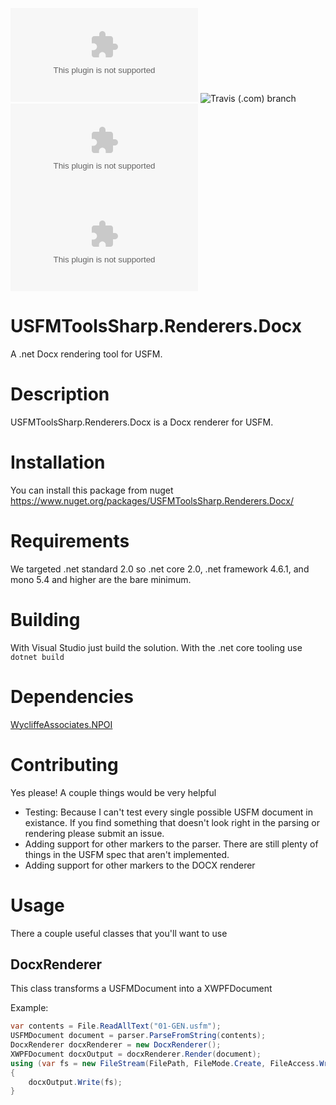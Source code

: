 ![GitHub](https://img.shields.io/github/license/WycliffeAssociates/USFMToolsSharp.Renderers.Docx?color=blue)
![Travis (.com) branch](https://img.shields.io/travis/com/WycliffeAssociates/USFMToolsSharp.Renderers.Docx/master)
![Nuget](https://img.shields.io/nuget/v/USFMToolsSharp.Renderers.Docx?color=blue)
![Nuget](https://img.shields.io/nuget/dt/USFMToolsSharp.Renderers.Docx?color=blue)

# USFMToolsSharp.Renderers.Docx
A .net Docx rendering tool for USFM.

# Description
USFMToolsSharp.Renderers.Docx is a Docx renderer for USFM. 

# Installation

You can install this package from nuget https://www.nuget.org/packages/USFMToolsSharp.Renderers.Docx/

# Requirements

We targeted .net standard 2.0 so .net core 2.0, .net framework 4.6.1, and mono 5.4 and
higher are the bare minimum.

# Building

With Visual Studio just build the solution. With the .net core tooling use `dotnet build`

# Dependencies

[WycliffeAssociates.NPOI](https://www.nuget.org/packages/WycliffeAssociates.NPOI/)

# Contributing

Yes please! A couple things would be very helpful

- Testing: Because I can't test every single possible USFM document in existance. If you find something that doesn't look right in the parsing or rendering please submit an issue.
- Adding support for other markers to the parser. There are still plenty of things in the USFM spec that aren't implemented.
- Adding support for other markers to the DOCX renderer

# Usage

There a couple useful classes that you'll want to use

## DocxRenderer

This class transforms a USFMDocument into a XWPFDocument

Example:
```csharp
var contents = File.ReadAllText("01-GEN.usfm");
USFMDocument document = parser.ParseFromString(contents);
DocxRenderer docxRenderer = new DocxRenderer();
XWPFDocument docxOutput = docxRenderer.Render(document);
using (var fs = new FileStream(FilePath, FileMode.Create, FileAccess.Write))
{
    docxOutput.Write(fs);
}
```
